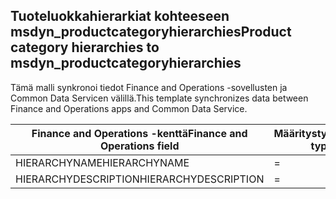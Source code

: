 ## <a name="product-category-hierarchies-to-msdyn_productcategoryhierarchies"></a><span data-ttu-id="0afcf-101">Tuoteluokkahierarkiat kohteeseen msdyn_productcategoryhierarchies</span><span class="sxs-lookup"><span data-stu-id="0afcf-101">Product category hierarchies to msdyn_productcategoryhierarchies</span></span>

<span data-ttu-id="0afcf-102">Tämä malli synkronoi tiedot Finance and Operations -sovellusten ja Common Data Servicen välillä.</span><span class="sxs-lookup"><span data-stu-id="0afcf-102">This template synchronizes data between Finance and Operations apps and Common Data Service.</span></span>

<span data-ttu-id="0afcf-103">Finance and Operations -kenttä</span><span class="sxs-lookup"><span data-stu-id="0afcf-103">Finance and Operations field</span></span> | <span data-ttu-id="0afcf-104">Määritystyyppi</span><span class="sxs-lookup"><span data-stu-id="0afcf-104">Map type</span></span> | <span data-ttu-id="0afcf-105">Muu Dynamics 365 -kenttä</span><span class="sxs-lookup"><span data-stu-id="0afcf-105">Other Dynamics 365 field</span></span> | <span data-ttu-id="0afcf-106">Oletusarvo</span><span class="sxs-lookup"><span data-stu-id="0afcf-106">Default value</span></span>
---|---|---|---
<span data-ttu-id="0afcf-107">HIERARCHYNAME</span><span class="sxs-lookup"><span data-stu-id="0afcf-107">HIERARCHYNAME</span></span> | = | <span data-ttu-id="0afcf-108">msdyn_name</span><span class="sxs-lookup"><span data-stu-id="0afcf-108">msdyn_name</span></span> | 
<span data-ttu-id="0afcf-109">HIERARCHYDESCRIPTION</span><span class="sxs-lookup"><span data-stu-id="0afcf-109">HIERARCHYDESCRIPTION</span></span> | = | <span data-ttu-id="0afcf-110">msdyn_description</span><span class="sxs-lookup"><span data-stu-id="0afcf-110">msdyn_description</span></span> | 
